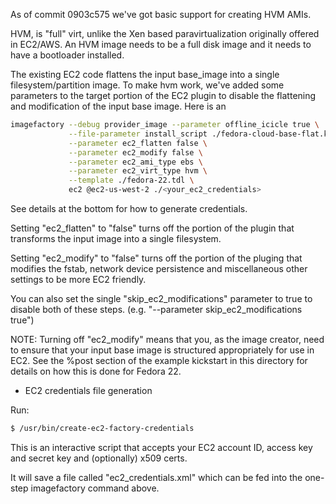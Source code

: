 As of commit 0903c575 we've got basic support for creating HVM AMIs.

HVM, is "full" virt, unlike the Xen based paravirtualization originally offered in EC2/AWS.  An HVM image needs to be a full disk image and it needs to have a bootloader installed.

The existing EC2 code flattens the input base_image into a single filesystem/partition image.  To make hvm work, we've added some parameters to the target portion of the EC2 plugin to disable the flattening and modification of the input base image.  Here is an 

```bash
imagefactory --debug provider_image --parameter offline_icicle true \
             --file-parameter install_script ./fedora-cloud-base-flat.ks \
             --parameter ec2_flatten false \
             --parameter ec2_modify false \
             --parameter ec2_ami_type ebs \
             --parameter ec2_virt_type hvm \
             --template ./fedora-22.tdl \
             ec2 @ec2-us-west-2 ./<your_ec2_credentials>
```

See details at the bottom for how to generate credentials.

Setting "ec2_flatten" to "false" turns off the portion of the plugin that transforms the input image into a single filesystem.

Setting "ec2_modify" to "false" turns off the portion of the pluging that modifies the fstab, network device persistence and miscellaneous other settings to be more EC2 friendly.

You can also set the single "skip_ec2_modifications" parameter to true to disable both of these steps.  (e.g. "--parameter skip_ec2_modifications true")

NOTE: Turning off "ec2_modify" means that you, as the image creator, need to ensure that your input base image is structured appropriately for use in EC2.  See the %post section of the example kickstart in this directory for details on how this is done for Fedora 22.

* EC2 credentials file generation

Run:

```bash
$ /usr/bin/create-ec2-factory-credentials
```

This is an interactive script that accepts your EC2 account ID, access key and secret key and (optionally) x509 certs.

It will save a file called "ec2_credentials.xml" which can be fed into the one-step imagefactory command above.

